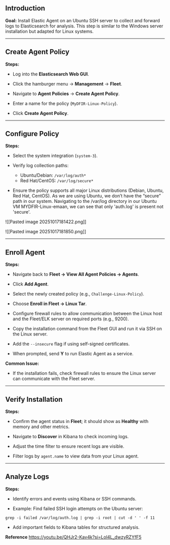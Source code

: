 ## Introduction

**Goal:** Install Elastic Agent on an Ubuntu SSH server to collect and forward logs to Elasticsearch for analysis. This step is similar to the Windows server installation but adapted for Linux systems.

---

## Create Agent Policy

**Steps:**

- Log into the **Elasticsearch Web GUI**.
    
- Click the hamburger menu → **Management** → **Fleet**.
    
- Navigate to **Agent Policies** → **Create Agent Policy**.
    
- Enter a name for the policy (`MyDFIR-Linux-Policy`).
    
- Click **Create Agent Policy**.
    
---

## Configure Policy

**Steps:**

- Select the system integration (`system-3`).
    
- Verify log collection paths:
    
    - Ubuntu/Debian: `/var/log/auth*`
    - Red Hat/CentOS: `/var/log/secure*`
        
- Ensure the policy supports all major Linux distributions (Debian, Ubuntu, Red Hat, CentOS). As we are using Ubuntu, we don’t have the “secure” path in our system. Navigating to the /var/log directory in our Ubuntu VM MYDFIR-Linux-emaan, we can see that only 'auth.log' is present not 'secure'.

![[Pasted image 20251017181422.png]]

![[Pasted image 20251017181850.png]]

---

## Enroll Agent

**Steps:**

- Navigate back to **Fleet → View All Agent Policies → Agents**.
    
- Click **Add Agent**.
    
- Select the newly created policy (e.g., `Challenge-Linux-Policy`).
    
- Choose **Enroll in Fleet → Linux Tar**.
    
- Configure firewall rules to allow communication between the Linux host and the Fleet/ELK server on required ports (e.g., 9200).
    
- Copy the installation command from the Fleet GUI and run it via SSH on the Linux server.
    
- Add the `--insecure` flag if using self-signed certificates.
    
- When prompted, send **Y** to run Elastic Agent as a service.
    

**Common Issue:**

- If the installation fails, check firewall rules to ensure the Linux server can communicate with the Fleet server.
    

---

## Verify Installation

**Steps:**

- Confirm the agent status in **Fleet**; it should show as **Healthy** with memory and other metrics.
    
- Navigate to **Discover** in Kibana to check incoming logs.
    
- Adjust the time filter to ensure recent logs are visible.
    
- Filter logs by `agent.name` to view data from your Linux agent.
    

---

## Analyze Logs

**Steps:**

- Identify errors and events using Kibana or SSH commands.
    
- Example: Find failed SSH login attempts on the Ubuntu server:
    

`grep -i failed /var/log/auth.log | grep -i root | cut -d ' ' -f 11`

- Add important fields to Kibana tables for structured analysis.


**Reference**
https://youtu.be/QHJr2-Kav4k?si=Lol4L_dwzyRZYfF5